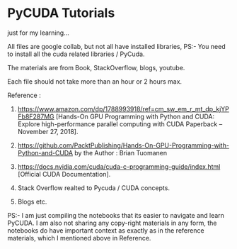 # PyCUDA Tutorials
just for my learning...

All files are google collab, but not all have installed libraries, PS:- You need to install all the cuda related libraries / PyCuda.

The materials are from Book, StackOverflow, blogs, youtube.

Each file should not take more than an hour or 2 hours max.

Reference :
1. https://www.amazon.com/dp/1788993918/ref=cm_sw_em_r_mt_dp_kjYPFb8F287MG [Hands-On GPU Programming with Python and CUDA: Explore high-performance parallel computing with CUDA Paperback – November 27, 2018].

2. https://github.com/PacktPublishing/Hands-On-GPU-Programming-with-Python-and-CUDA by the Author : Brian Tuomanen

3. https://docs.nvidia.com/cuda/cuda-c-programming-guide/index.html [Official CUDA Documentation].

4. Stack Overflow realted to Pycuda / CUDA concepts.

5. Blogs etc.


PS:- I am just compiling the notebooks that its easier to navigate and learn PyCUDA. I am also not sharing any copy-right materials in any form, the notebooks do have important context as exactly as in the reference materials, which I mentioned above in Reference.
